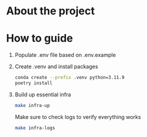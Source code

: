 # About the project

# How to guide
1. Populate .env file based on .env.example

2. Create .venv and install packages
    ```sh
    conda create --prefix .venv python=3.11.9
    poetry install
    ```

3. Build up essential infra
    ```sh
    make infra-up
    ```

    Make sure to check logs to verify everything works

    ```sh
    make infra-logs
    ```